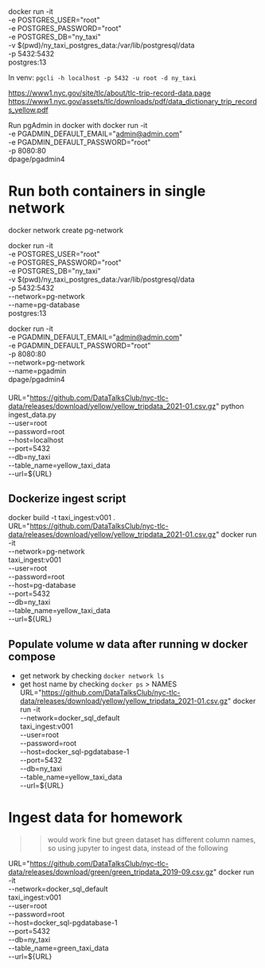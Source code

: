  docker run -it \
 -e POSTGRES_USER="root" \
 -e POSTGRES_PASSWORD="root" \
 -e POSTGRES_DB="ny_taxi" \
 -v $(pwd)/ny_taxi_postgres_data:/var/lib/postgresql/data \
 -p 5432:5432 \
 postgres:13

 In venv: `pgcli -h localhost -p 5432 -u root -d ny_taxi`

https://www1.nyc.gov/site/tlc/about/tlc-trip-record-data.page
https://www1.nyc.gov/assets/tlc/downloads/pdf/data_dictionary_trip_records_yellow.pdf

Run pgAdmin in docker with
docker run -it \
    -e PGADMIN_DEFAULT_EMAIL="admin@admin.com" \
    -e PGADMIN_DEFAULT_PASSWORD="root" \
    -p 8080:80 \
    dpage/pgadmin4


# Run both containers in single network
docker network create pg-network

 docker run -it \
 -e POSTGRES_USER="root" \
 -e POSTGRES_PASSWORD="root" \
 -e POSTGRES_DB="ny_taxi" \
 -v $(pwd)/ny_taxi_postgres_data:/var/lib/postgresql/data \
 -p 5432:5432 \
 --network=pg-network \
 --name=pg-database \
 postgres:13

docker run -it \
    -e PGADMIN_DEFAULT_EMAIL="admin@admin.com" \
    -e PGADMIN_DEFAULT_PASSWORD="root" \
    -p 8080:80 \
    --network=pg-network \
    --name=pgadmin \
    dpage/pgadmin4

####
URL="https://github.com/DataTalksClub/nyc-tlc-data/releases/download/yellow/yellow_tripdata_2021-01.csv.gz"
python ingest_data.py \
    --user=root \
    --password=root \
    --host=localhost \
    --port=5432 \
    --db=ny_taxi \
    --table_name=yellow_taxi_data \
    --url=${URL}

## Dockerize ingest script
docker build -t taxi_ingest:v001 .
URL="https://github.com/DataTalksClub/nyc-tlc-data/releases/download/yellow/yellow_tripdata_2021-01.csv.gz"
docker run -it \
    --network=pg-network \
    taxi_ingest:v001 \
    --user=root \
    --password=root \
    --host=pg-database \
    --port=5432 \
    --db=ny_taxi \
    --table_name=yellow_taxi_data \
    --url=${URL}

## Populate volume w data after running w docker compose
- get network by checking `docker network ls`
- get host name by checking `docker ps` > NAMES
URL="https://github.com/DataTalksClub/nyc-tlc-data/releases/download/yellow/yellow_tripdata_2021-01.csv.gz"
docker run -it \
    --network=docker_sql_default \
    taxi_ingest:v001 \
    --user=root \
    --password=root \
    --host=docker_sql-pgdatabase-1 \
    --port=5432 \
    --db=ny_taxi \
    --table_name=yellow_taxi_data \
    --url=${URL}

# Ingest data for homework

>> would work fine but green dataset has different column names, so using jupyter to ingest data, instead of the following

URL="https://github.com/DataTalksClub/nyc-tlc-data/releases/download/green/green_tripdata_2019-09.csv.gz"
docker run -it \
    --network=docker_sql_default \
    taxi_ingest:v001 \
    --user=root \
    --password=root \
    --host=docker_sql-pgdatabase-1 \
    --port=5432 \
    --db=ny_taxi \
    --table_name=green_taxi_data \
    --url=${URL}
